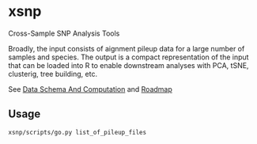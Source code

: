 # xsnp
Cross-Sample SNP Analysis Tools

Broadly, the input consists of aignment pileup data for a large number of samples and species.   The output is a compact representation of the input that can be loaded into R to enable downstream analyses with PCA, tSNE, clusterig, tree building, etc.

See [Data Schema And Computation](https://github.com/czbiohub/xsnp/wiki/Data-Schema-And-Computation) and [Roadmap](https://github.com/czbiohub/xsnp/wiki/Roadmap)

## Usage

```
xsnp/scripts/go.py list_of_pileup_files
```

